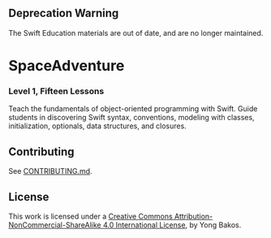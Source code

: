 ## Deprecation Warning

The Swift Education materials are out of date, and are no longer maintained.

# SpaceAdventure

### Level 1, Fifteen Lessons

Teach the fundamentals of object-oriented programming with Swift. Guide students in discovering Swift syntax, conventions, modeling with classes, initialization, optionals, data structures, and closures.

## Contributing

See [CONTRIBUTING.md](CONTRIBUTING.md).

## License

This work is licensed under a [Creative Commons Attribution-NonCommercial-ShareAlike 4.0 International License](https://creativecommons.org/licenses/by-nc-sa/4.0/), by Yong Bakos.
